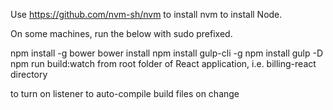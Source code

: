 Use https://github.com/nvm-sh/nvm to install nvm to install Node.

On some machines, run the below with sudo prefixed. 

npm install -g bower
bower install
npm install gulp-cli -g
npm install gulp -D
npm run build:watch from root folder of React application, i.e. billing-react directory

to turn on listener to auto-compile build files on change